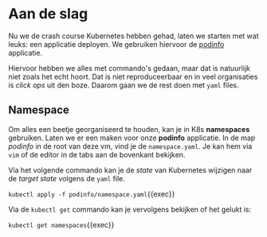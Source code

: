 # Aan de slag

Nu we de crash course Kubernetes hebben gehad, laten we starten met wat leuks: een applicatie deployen. We gebruiken hiervoor de [podinfo](https://github.com/stefanprodan/podinfo) applicatie.

Hiervoor hebben we alles met commando's gedaan, maar dat is natuurlijk niet zoals het echt hoort. Dat is niet reproduceerbaar en in veel organisaties is _click ops_ uit den boze. Daarom gaan we de rest doen met `yaml` files.

## Namespace

Om alles een beetje georganiseerd te houden, kan je in K8s **namespaces** gebruiken. Laten we er een maken voor onze **podinfo** applicatie. In de map _podinfo_ in de root van deze vm, vind je de `namespace.yaml`. Je kan hem via `vim` of de editor in de tabs aan de bovenkant bekijken.

Via het volgende commando kan je de _state_ van Kubernetes wijzigen naar de _target state_ volgens de `yaml` file.

`kubectl apply -f podinfo/namespace.yaml`{{exec}}

Via de `kubectl get` commando kan je vervolgens bekijken of het gelukt is:

`kubectl get namespaces`{{exec}}
